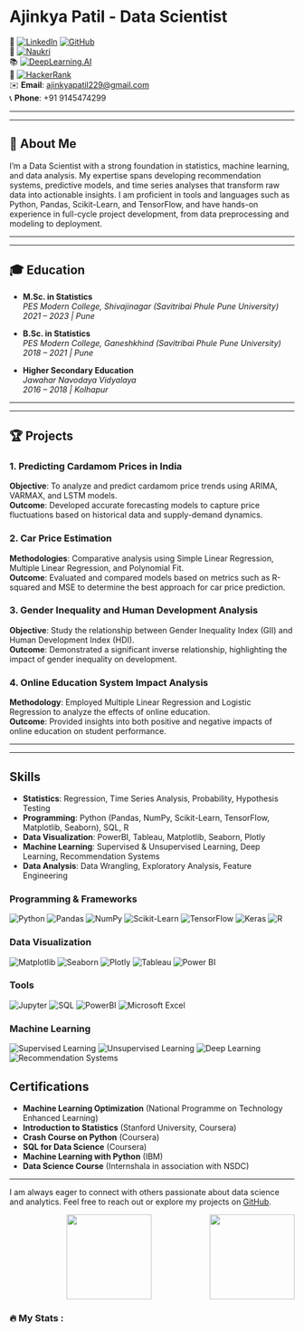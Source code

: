 
# Ajinkya Patil - Data Scientist

👋 [![LinkedIn](https://img.shields.io/badge/LinkedIn-blue?style=flat&logo=linkedin&labelColor=blue&logoColor=white)](https://linkedin.com/in/ajinkya-patil-858027133) 
[![GitHub](https://img.shields.io/badge/GitHub-black?style=flat&logo=github&labelColor=black)](https://github.com/patil020)  
📄 [![Naukri](https://img.shields.io/badge/Naukri-FF6200?style=flat&logo=naukri&labelColor=white)](https://www.naukri.com/mnjuser/profile?id=&altresid)  
📚 [![DeepLearning.AI](https://img.shields.io/badge/DeepLearning.AI-FF6F00?style=flat&logo=deeplearning&logoColor=white)](https://learn.deeplearning.ai/my/learnings)  
🎯 [![HackerRank](https://img.shields.io/badge/HackerRank-00EA64?style=flat&logo=hackerrank&logoColor=black)](https://www.hackerrank.com/dashboard)  
✉️ **Email**: [ajinkyapatil229@gmail.com](mailto:ajinkyapatil229@gmail.com)  
📞 **Phone**: +91 9145474299  


---
---

## 📝 About Me

I’m a Data Scientist with a strong foundation in statistics, machine learning, and data analysis. My expertise spans developing recommendation systems, predictive models, and time series analyses that transform raw data into actionable insights. I am proficient in tools and languages such as Python, Pandas, Scikit-Learn, and TensorFlow, and have hands-on experience in full-cycle project development, from data preprocessing and modeling to deployment.

---
---


## 🎓 Education

- **M.Sc. in Statistics**  
  *PES Modern College, Shivajinagar (Savitribai Phule Pune University)*  
  *2021 – 2023 | Pune*

- **B.Sc. in Statistics**  
  *PES Modern College, Ganeshkhind (Savitribai Phule Pune University)*  
  *2018 – 2021 | Pune*

- **Higher Secondary Education**  
  *Jawahar Navodaya Vidyalaya*  
  *2016 – 2018 | Kolhapur*

---
---

## 🏆 Projects

### 1. Predicting Cardamom Prices in India
**Objective**: To analyze and predict cardamom price trends using ARIMA, VARMAX, and LSTM models.  
**Outcome**: Developed accurate forecasting models to capture price fluctuations based on historical data and supply-demand dynamics.

### 2. Car Price Estimation
**Methodologies**: Comparative analysis using Simple Linear Regression, Multiple Linear Regression, and Polynomial Fit.  
**Outcome**: Evaluated and compared models based on metrics such as R-squared and MSE to determine the best approach for car price prediction.

### 3. Gender Inequality and Human Development Analysis
**Objective**: Study the relationship between Gender Inequality Index (GII) and Human Development Index (HDI).  
**Outcome**: Demonstrated a significant inverse relationship, highlighting the impact of gender inequality on development.

### 4. Online Education System Impact Analysis
**Methodology**: Employed Multiple Linear Regression and Logistic Regression to analyze the effects of online education.  
**Outcome**: Provided insights into both positive and negative impacts of online education on student performance.

---
---
## Skills

- **Statistics**: Regression, Time Series Analysis, Probability, Hypothesis Testing
- **Programming**: Python (Pandas, NumPy, Scikit-Learn, TensorFlow, Matplotlib, Seaborn), SQL, R
- **Data Visualization**: PowerBI, Tableau, Matplotlib, Seaborn, Plotly
- **Machine Learning**: Supervised & Unsupervised Learning, Deep Learning, Recommendation Systems
- **Data Analysis**: Data Wrangling, Exploratory Analysis, Feature Engineering

### Programming & Frameworks
![Python](https://img.shields.io/badge/Python-3776AB?style=for-the-badge&logo=python&logoColor=white)
![Pandas](https://img.shields.io/badge/Pandas-150458?style=for-the-badge&logo=pandas&logoColor=white)
![NumPy](https://img.shields.io/badge/NumPy-013243?style=for-the-badge&logo=numpy&logoColor=white)
![Scikit-Learn](https://img.shields.io/badge/Scikit--Learn-F7931E?style=for-the-badge&logo=scikit-learn&logoColor=white)
![TensorFlow](https://img.shields.io/badge/TensorFlow-FF6F00?style=for-the-badge&logo=tensorflow&logoColor=white)
![Keras](https://img.shields.io/badge/Keras-D00000?style=for-the-badge&logo=keras&logoColor=white)
![R](https://img.shields.io/badge/R-276DC3?style=for-the-badge&logo=r&logoColor=white)

### Data Visualization
![Matplotlib](https://img.shields.io/badge/Matplotlib-11557C?style=for-the-badge)
![Seaborn](https://img.shields.io/badge/Seaborn-3776AB?style=for-the-badge)
![Plotly](https://img.shields.io/badge/Plotly-3F4F75?style=for-the-badge&logo=plotly&logoColor=white)
![Tableau](https://img.shields.io/badge/Tableau-E97627?style=for-the-badge&logo=tableau&logoColor=white)
![Power BI](https://img.shields.io/badge/Power_BI-F2C811?style=for-the-badge&logo=powerbi&logoColor=black)

### Tools
![Jupyter](https://img.shields.io/badge/Jupyter-F37626?style=for-the-badge&logo=jupyter&logoColor=white)
![SQL](https://img.shields.io/badge/SQL-336791?style=for-the-badge&logo=postgresql&logoColor=white)
![PowerBI](https://img.shields.io/badge/PowerBI-F2C811?style=for-the-badge&logo=powerbi&logoColor=black)
![Microsoft Excel](https://img.shields.io/badge/Excel-217346?style=for-the-badge&logo=microsoft-excel&logoColor=white)

### Machine Learning
![Supervised Learning](https://img.shields.io/badge/Supervised_Learning-008080?style=for-the-badge)
![Unsupervised Learning](https://img.shields.io/badge/Unsupervised_Learning-008080?style=for-the-badge)
![Deep Learning](https://img.shields.io/badge/Deep_Learning-FF6F00?style=for-the-badge)
![Recommendation Systems](https://img.shields.io/badge/Recommendation_Systems-4285F4?style=for-the-badge&logoColor=white)


## Certifications

- **Machine Learning Optimization** (National Programme on Technology Enhanced Learning) 
- **Introduction to Statistics** (Stanford University, Coursera)  
- **Crash Course on Python** (Coursera)  
- **SQL for Data Science** (Coursera)  
- **Machine Learning with Python** (IBM)  
- **Data Science Course** (Internshala in association with NSDC)

---

I am always eager to connect with others passionate about data science and analytics. Feel free to reach out or explore my projects on [GitHub](https://github.com/patil020).






<img align="right" height="150" src="https://i.imgflip.com/65efzo.gif"  />

<div align="center">
  <img height="150" src="https://camo.githubusercontent.com/62da68eb62b1e5f175f7d1f0191dd89a653d7908feb22d37d4a0ab07365d6791/68747470733a2f2f6d656469612e67697068792e636f6d2f6d656469612f4d3967624264396e6244724f5475314d71782f67697068792e676966"  />
</div>

###


###

###

<h3 align="left">🔥   My Stats :</h3>

###


